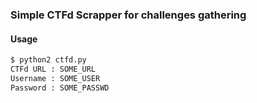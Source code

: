 ### Simple CTFd Scrapper for challenges gathering

#### Usage
```bash
$ python2 ctfd.py
CTFd URL : SOME_URL
Username : SOME_USER
Password : SOME_PASSWD

```
